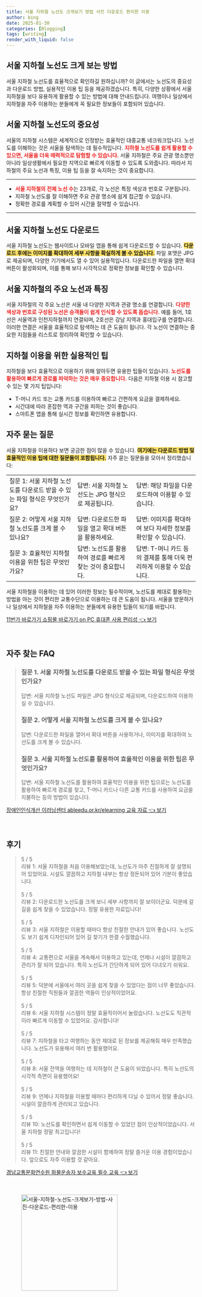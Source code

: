 ```yaml
---
title: 서울 지하철 노선도 크게보기 방법 사진 다운로드 편리한 이용
author: bing
date: 2025-01-30
categories: [Blogging]
tags: [writing]
render_with_liquid: false
---
```



<h2 id='서울_지하철_노선도_크게_보는_방법'>서울 지하철 노선도 크게 보는 방법</h2>

<p>서울 지하철 노선도를 효율적으로 확인하길 원하십니까? 이 글에서는 노선도의 중요성과 다운로드 방법, 실용적인 이용 팁 등을 제공하겠습니다. 특히, 다양한 상황에서 서울 지하철을 보다 유용하게 활용할 수 있는 방법에 대해 안내드립니다. 여행이나 일상에서 지하철을 자주 이용하는 분들에게 꼭 필요한 정보들이 포함되어 있습니다.</p>

<h2 id='서울_지하철_노선도의_중요성'>서울 지하철 노선도의 중요성</h2>

<p>서울의 지하철 시스템은 세계적으로 인정받는 효율적인 대중교통 네크워크입니다. 노선도를 이해하는 것은 서울을 탐색하는 데 필수적입니다. <b><span style="color: #ee2323;">지하철 노선도를 쉽게 활용할 수 있으면, 서울을 더욱 매력적으로 탐험할 수 있습니다.</span></b> 서울 지하철은 주요 관광 명소뿐만 아니라 일상생활에서 필요한 지역으로 빠르게 이동할 수 있도록 도와줍니다. 따라서 지하철의 주요 노선과 특징, 이용 팁 등을 잘 숙지하는 것이 중요합니다.</p>

<hr />

<ul>
    <li><b><span style="color: #ee2323;">서울 지하철의 전체 노선 수</span></b>는 23개로, 각 노선은 특정 색상과 번호로 구분됩니다.</li>
    <li>지하철 노선도를 잘 이해하면 주요 관광 명소에 쉽게 접근할 수 있습니다.</li>
    <li>정확한 경로를 계획할 수 있어 시간을 절약할 수 있습니다.</li>
</ul>

<hr />

<h2 id='서울_지하철_노선도_다운로드'>서울 지하철 노선도 다운로드</h2>

<p>서울 지하철 노선도는 웹사이트나 모바일 앱을 통해 쉽게 다운로드할 수 있습니다. <b><span style="background-color: #ffe066;">다운로드 후에는 이미지를 확대하여 세부 사항을 확실하게 볼 수 있습니다.</span></b> 파일 포맷은 JPG로 제공되며, 다양한 기기에서도 열 수 있어 실용적입니다. 다운로드한 파일을 열면 확대 버튼이 활성화되며, 이를 통해 보다 시각적으로 정확한 정보를 확인할 수 있습니다.</p>

<h2 id='주요_노선과_특징'>서울 지하철의 주요 노선과 특징</h2>

<p>서울 지하철의 각 주요 노선은 서울 내 다양한 지역과 관광 명소를 연결합니다. <b><span style="color: #ee2323;">다양한 색상과 번호로 구성된 노선은 승객들이 쉽게 인식할 수 있도록 돕습니다.</span></b> 예를 들어, 1호선은 서울역과 인천지하철까지 연결되며, 2호선은 강남 지역과 홍대입구를 연결합니다. 이러한 연결은 서울을 효율적으로 탐색하는 데 큰 도움이 됩니다. 각 노선이 연결하는 중요한 지점들을 리스트로 정리하여 확인할 수 있습니다.</p>

<h2 id='지하철_이용을_위한_실용적인_팁'>지하철 이용을 위한 실용적인 팁</h2>

<p>지하철을 보다 효율적으로 이용하기 위해 알아두면 유용한 팁들이 있습니다. <b><span style="color: #ee2323;">노선도를 활용하여 빠르게 경로를 파악하는 것은 매우 중요합니다.</span></b> 다음은 지하철 이용 시 참고할 수 있는 몇 가지 팁입니다:</p>

<ul>
    <li>T-머니 카드 또는 교통 카드를 이용하여 빠르고 간편하게 요금을 결제하세요.</li>
    <li>시간대에 따라 혼잡한 역과 구간을 피하는 것이 좋습니다.</li>
    <li>스마트폰 앱을 통해 실시간 정보를 확인하면 유용합니다.</li>
</ul>

<h2 id='자주_묻는_질문'>자주 묻는 질문</h2>

<p>서울 지하철을 이용하다 보면 궁금한 점이 많을 수 있습니다. <b><span style="background-color: #ffe066;">여기에는 다운로드 방법 및 효율적인 이용 팁에 대한 질문들이 포함됩니다.</span></b> 자주 묻는 질문들을 모아서 정리했습니다:</p>

<table>
    <tr>
        <td>질문 1: 서울 지하철 노선도를 다운로드 받을 수 있는 파일 형식은 무엇인가요?</td>
        <td>답변: 서울 지하철 노선도는 JPG 형식으로 제공됩니다.</td>
        <td>답변: 해당 파일을 다운로드하여 이용할 수 있습니다.</td>
    </tr>
    <tr>
        <td>질문 2: 어떻게 서울 지하철 노선도를 크게 볼 수 있나요?</td>
        <td>답변: 다운로드한 파일을 열고 확대 버튼을 활용하세요.</td>
        <td>답변: 이미지를 확대하여 보다 자세한 정보를 확인할 수 있습니다.</td>
    </tr>
    <tr>
        <td>질문 3: 효율적인 지하철 이용을 위한 팁은 무엇인가요?</td>
        <td>답변: 노선도를 활용하여 경로를 빠르게 찾는 것이 중요합니다.</td>
        <td>답변: T-머니 카드 등의 결제를 통해 더욱 편리하게 이용할 수 있습니다.</td>
    </tr>
</table>

<p>서울 지하철을 이용하는 데 있어 이러한 정보는 필수적이며, 노선도를 제대로 활용하는 방법을 아는 것이 편리한 교통수단으로 이용하는 데 큰 도움이 됩니다. 서울을 방문하거나 일상에서 지하철을 자주 이용하는 분들에게 유용한 팁들이 되기를 바랍니다.</p>


<p><a class="click-button" title="11번가 바로가기 쇼핑몰 바로가기 on PC 휴대폰 사용 편리성" href="https://purplelist.github.io/posts/11%EB%B2%88%EA%B0%80-%EB%B0%94%EB%A1%9C%EA%B0%80%EA%B8%B0-%EC%87%BC%ED%95%91%EB%AA%B0-%EB%B0%94%EB%A1%9C%EA%B0%80%EA%B8%B0-on-PC-%ED%9C%B4%EB%8C%80%ED%8F%B0-%EC%82%AC%EC%9A%A9-%ED%8E%B8%EB%A6%AC%EC%84%B1/" rel="dofollow">11번가 바로가기 쇼핑몰 바로가기 on PC 휴대폰 사용 편리성 👈 보기</a></p><br>
<h2 id='자주_찾는_FAQ'>자주 찾는 FAQ</h2>
<div itemscope="" itemtype="https://schema.org/FAQPage"> 
<blockquote> 
<div itemscope="" itemprop="mainEntity" itemtype="https://schema.org/Question"> 
<h3 itemprop="name">질문 1. 서울 지하철 노선도를 다운로드 받을 수 있는 파일 형식은 무엇인가요?</h3> 
<div itemscope="" itemprop="acceptedAnswer" itemtype="https://schema.org/Answer"> 
<span itemprop="text"> 
<p>답변: 서울 지하철 노선도 파일은 JPG 형식으로 제공되며, 다운로드하여 이용하실 수 있습니다.</p> 
</span> 
</div> 
</div> 
<div itemscope="" itemprop="mainEntity" itemtype="https://schema.org/Question"> 
<h3 itemprop="name">질문 2. 어떻게 서울 지하철 노선도를 크게 볼 수 있나요?</h3> 
<div itemscope="" itemprop="acceptedAnswer" itemtype="https://schema.org/Answer"> 
<span itemprop="text"> 
<p>답변: 다운로드한 파일을 열어서 확대 버튼을 사용하거나, 이미지를 확대하여 노선도를 크게 볼 수 있습니다.</p> 
</span> 
</div> 
</div> 
<div itemscope="" itemprop="mainEntity" itemtype="https://schema.org/Question"> 
<h3 itemprop="name">질문 3. 서울 지하철 노선도를 활용하여 효율적인 이용을 위한 팁은 무엇인가요?</h3> 
<div itemscope="" itemprop="acceptedAnswer" itemtype="https://schema.org/Answer"> 
<span itemprop="text"> 
<p>답변: 서울 지하철 노선도를 활용하여 효율적인 이용을 위한 팁으로는 노선도를 활용하여 빠르게 경로를 찾고, T-머니 카드나 다른 교통 카드를 사용하여 요금을 지불하는 등의 방법이 있습니다.</p> 
</span> 
</div> 
</div> 
</blockquote> 
</div>
<p><a class="click-button" title="장애인인식개선 이러닝센터 ableedu.or.kr/elearning 교육 자료" href="https://purplelist.github.io/posts/%EC%9E%A5%EC%95%A0%EC%9D%B8%EC%9D%B8%EC%8B%9D%EA%B0%9C%EC%84%A0-%EC%9D%B4%EB%9F%AC%EB%8B%9D%EC%84%BC%ED%84%B0-ableedu.or.krelearning-%EA%B5%90%EC%9C%A1-%EC%9E%90%EB%A3%8C/" rel="dofollow">장애인인식개선 이러닝센터 ableedu.or.kr/elearning 교육 자료 👈 보기</a></p><br>
<h2 id='후기'>후기</h2>
<div itemscope itemtype="https://schema.org/Product">
  <blockquote>
  <div itemprop="review" itemscope itemtype="https://schema.org/Review">
      <div itemprop="reviewRating" itemscope itemtype="https://schema.org/Rating"> <span itemprop="ratingValue">5</span> / <span itemprop="bestRating">5</span> </div>
      <span itemprop="reviewBody">리뷰 1: 서울 지하철을 처음 이용해보았는데, 노선도가 아주 친절하게 잘 설명되어 있었어요. 시설도 깔끔하고 지하철 내부는 항상 정돈되어 있어 기분이 좋았습니다.</span>
  </div>
  <br>
  <div itemprop="review" itemscope itemtype="https://schema.org/Review">
      <div itemprop="reviewRating" itemscope itemtype="https://schema.org/Rating"> <span itemprop="ratingValue">5</span> / <span itemprop="bestRating">5</span> </div>
      <span itemprop="reviewBody">리뷰 2: 다운로드한 노선도를 크게 보니 세부 사항까지 잘 보이더군요. 덕분에 갈 길을 쉽게 찾을 수 있었습니다. 정말 유용한 자료입니다!</span>
  </div>
  <br>
  <div itemprop="review" itemscope itemtype="https://schema.org/Review">
      <div itemprop="reviewRating" itemscope itemtype="https://schema.org/Rating"> <span itemprop="ratingValue">5</span> / <span itemprop="bestRating">5</span> </div>
      <span itemprop="reviewBody">리뷰 3: 서울 지하철은 이용할 때마다 항상 친절한 안내가 있어 좋습니다. 노선도도 보기 쉽게 디자인되어 있어 길 찾기가 한결 수월했습니다.</span>
  </div>
  <br>
  <div itemprop="review" itemscope itemtype="https://schema.org/Review">
      <div itemprop="reviewRating" itemscope itemtype="https://schema.org/Rating"> <span itemprop="ratingValue">5</span> / <span itemprop="bestRating">5</span> </div>
      <span itemprop="reviewBody">리뷰 4: 교통편으로 서울을 계속해서 이용하고 있는데, 언제나 시설이 깔끔하고 관리가 잘 되어 있습니다. 특히 노선도가 간단하게 되어 있어 다녀오기 쉬워요.</span>
  </div>
  <br>
  <div itemprop="review" itemscope itemtype="https://schema.org/Review">
      <div itemprop="reviewRating" itemscope itemtype="https://schema.org/Rating"> <span itemprop="ratingValue">5</span> / <span itemprop="bestRating">5</span> </div>
      <span itemprop="reviewBody">리뷰 5: 덕분에 서울에서 여러 곳을 쉽게 찾을 수 있었다는 점이 너무 좋았습니다. 항상 친절한 직원들과 깔끔한 역들이 인상적이었어요.</span>
  </div>
  <br>
  <div itemprop="review" itemscope itemtype="https://schema.org/Review">
      <div itemprop="reviewRating" itemscope itemtype="https://schema.org/Rating"> <span itemprop="ratingValue">5</span> / <span itemprop="bestRating">5</span> </div>
      <span itemprop="reviewBody">리뷰 6: 서울 지하철 시스템이 정말 효율적이어서 놀랐습니다. 노선도도 직관적이라 빠르게 이동할 수 있었어요. 감사합니다!</span>
  </div>
  <br>
  <div itemprop="review" itemscope itemtype="https://schema.org/Review">
      <div itemprop="reviewRating" itemscope itemtype="https://schema.org/Rating"> <span itemprop="ratingValue">5</span> / <span itemprop="bestRating">5</span> </div>
      <span itemprop="reviewBody">리뷰 7: 지하철을 타고 여행하는 동안 제대로 된 정보를 제공해줘 매우 만족했습니다. 노선도가 유용해서 여러 번 활용했어요.</span>
  </div>
  <br>
  <div itemprop="review" itemscope itemtype="https://schema.org/Review">
      <div itemprop="reviewRating" itemscope itemtype="https://schema.org/Rating"> <span itemprop="ratingValue">5</span> / <span itemprop="bestRating">5</span> </div>
      <span itemprop="reviewBody">리뷰 8: 서울 전역을 여행하는 데 지하철이 큰 도움이 되었습니다. 특히 노선도의 시각적 측면이 유용했어요!</span>
  </div>
  <br>
  <div itemprop="review" itemscope itemtype="https://schema.org/Review">
      <div itemprop="reviewRating" itemscope itemtype="https://schema.org/Rating"> <span itemprop="ratingValue">5</span> / <span itemprop="bestRating">5</span> </div>
      <span itemprop="reviewBody">리뷰 9: 언제나 지하철을 이용할 때마다 편리하게 다닐 수 있어서 정말 좋습니다. 시설이 깔끔하게 관리되고 있습니다.</span>
  </div>
  <br>
  <div itemprop="review" itemscope itemtype="https://schema.org/Review">
      <div itemprop="reviewRating" itemscope itemtype="https://schema.org/Rating"> <span itemprop="ratingValue">5</span> / <span itemprop="bestRating">5</span> </div>
      <span itemprop="reviewBody">리뷰 10: 노선도를 확인하면서 쉽게 이동할 수 있었던 점이 인상적이었습니다. 서울 지하철 정말 최고입니다!</span>
  </div>
  <br>
  <div itemprop="review" itemscope itemtype="https://schema.org/Review">
      <div itemprop="reviewRating" itemscope itemtype="https://schema.org/Rating"> <span itemprop="ratingValue">5</span> / <span itemprop="bestRating">5</span> </div>
      <span itemprop="reviewBody">리뷰 11: 친절한 안내와 깔끔한 시설이 함께하여 정말 즐거운 이용 경험이었습니다. 앞으로도 자주 이용할 것 같아요.</span>
  </div>
  </blockquote>
</div>
<p><a class="click-button" title="경남교통문화연수원 화물운송자 보수교육 필수 교육" href="https://purplelist.github.io/posts/%EA%B2%BD%EB%82%A8%EA%B5%90%ED%86%B5%EB%AC%B8%ED%99%94%EC%97%B0%EC%88%98%EC%9B%90-%ED%99%94%EB%AC%BC%EC%9A%B4%EC%86%A1%EC%9E%90-%EB%B3%B4%EC%88%98%EA%B5%90%EC%9C%A1-%ED%95%84%EC%88%98-%EA%B5%90%EC%9C%A1/" rel="dofollow">경남교통문화연수원 화물운송자 보수교육 필수 교육 👈 보기</a></p><br>
<figure class="image"><img src="https://purplelist.github.io/assets/img/thumbnail/서울-지하철-노선도-크게보기-방법-사진-다운로드-편리한-이용.webp" alt="서울-지하철-노선도-크게보기-방법-사진-다운로드-편리한-이용" width="256" height="256"></figure>